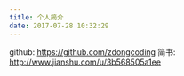```yaml
---
title: 个人简介
date: 2017-07-28 10:32:29
---
```

    
github: https://github.com/zdongcoding
简书: http://www.jianshu.com/u/3b568505a1ee

